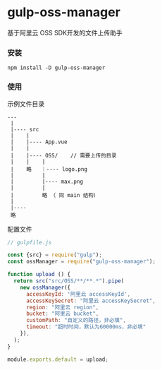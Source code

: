 # gulp-oss-manager

基于阿里云 OSS SDK开发的文件上传助手

### 安装

```shell
npm install -D gulp-oss-manager
```

### 使用

示例文件目录

    ---
     |
     |---- src
     |    |
     |    |---- App.vue
     |    |
     |    |---- OSS/    // 需要上传的目录
     |    |    |
     |    略   ｜---- logo.png
     |         |
     |         |---- max.png
     |         |
     |         略 （ 同 main 结构）
     |
     |---- 
     略

配置文件

```javascript
// gulpfile.js

const {src} = require("gulp");
const ossManager = require("gulp-oss-manager");

function upload () {
  return src("src/OSS/**/**.*").pipe(
    new ossManager({
      accessKeyId: '阿里云 accessKeyId',
      accessKeySecret: "阿里云 accessKeySecret",
      region: "阿里云 region",
      bucket: "阿里云 bucket",
      customPath: "自定义的路径，非必填",
      timeout: "超时时间，默认为60000ms，非必填"
    }),
  );
}

module.exports.default = upload;

```
